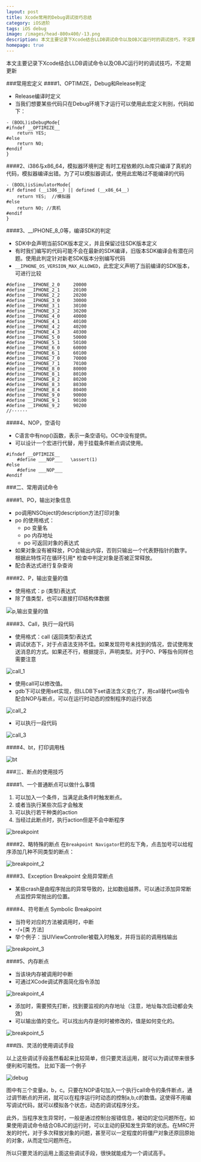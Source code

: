 ```yaml
---
layout: post
title: Xcode常用的Debug调试技巧总结
category: iOS进阶
tags: iOS debug
image: /images/head-800x400/-13.png
description: 本文主要记录下Xcode结合LLDB调试命令以及OBJC运行时的调试技巧，不定期更新.
homepage: true
---
```


本文主要记录下Xcode结合LLDB调试命令以及OBJC运行时的调试技巧，不定期更新 


###常用宏定义
####1、OPTIMIZE，Debug和Release判定

* Release编译时定义
* 当我们想要某些代码只在Debug环境下才运行可以使用此宏定义判别，代码如下：

```objc
- (BOOL)isDebugMode{ 
#ifndef __OPTIMIZE__
    return YES;
#else
    return NO;
#endif
}
```

####2、i386与x86_64，模拟器环境判定
有时工程依赖的Lib库只编译了真机的代码，模拟器编译出错。为了可以模拟器调试，使用此宏略过不能编译的代码

```objc
- (BOOL)isSimulatorMode{
#if defined (__i386__) || defined (__x86_64__)
    return YES;  //模拟器
#else
    return NO; //真机
#endif
}
```

####3、__IPHONE_8_0等，编译SDK的判定

* SDK中会声明当前SDK版本定义，并且保留过往SDK版本定义
* 有时我们编写的代码可能不会在最新的SDK编译，旧版本SDK编译会有潜在问题。使用此判定针对新老SDK版本分别编写代码
* `__IPHONE_OS_VERSION_MAX_ALLOWED`，此宏定义声明了当前编译的SDK版本，可进行比较

```
#define __IPHONE_2_0     20000
#define __IPHONE_2_1     20100
#define __IPHONE_2_2     20200
#define __IPHONE_3_0     30000
#define __IPHONE_3_1     30100
#define __IPHONE_3_2     30200
#define __IPHONE_4_0     40000
#define __IPHONE_4_1     40100
#define __IPHONE_4_2     40200
#define __IPHONE_4_3     40300
#define __IPHONE_5_0     50000
#define __IPHONE_5_1     50100
#define __IPHONE_6_0     60000
#define __IPHONE_6_1     60100
#define __IPHONE_7_0     70000
#define __IPHONE_7_1     70100
#define __IPHONE_8_0     80000
#define __IPHONE_8_1     80100
#define __IPHONE_8_2     80200
#define __IPHONE_8_3     80300
#define __IPHONE_8_4     80400
#define __IPHONE_9_0     90000
#define __IPHONE_9_1     90100
#define __IPHONE_9_2     90200
//······
```

####4、NOP，空语句

* C语言中有nop()函数，表示一条空语句。OC中没有提供。
* 可以设计一个宏进行代替，用于挂载条件断点调试使用。

```objc
#ifndef __OPTIMIZE__
    #define ___NOP___   \assert(1)
#else
    #define ___NOP___
#endif
```

###二、常用调试命令

####1、PO，输出对象信息

* po调用NSObject的description方法打印对象
* po 的使用格式：
	* po 变量名
	* po 内存地址
	* po 可返回对象的表达式
* 如果对象没有被释放，PO会输出内容，否则只输出一个代表野指针的数字。根据此特性可在循环引用* 检查中判定对象是否被正常释放。
* 配合表达式进行复杂查询

####2、P，输出变量的值

* 使用格式：p (类型)表达式
* 除了值类型，也可以直接打印结构体数据

![p,输出变量的值](/images/2016/01/p.png "LLDB--p,输出变量的值")


####3、Call，执行一段代码
* 使用格式：call (返回类型)表达式
* 调试状态下，对于点语法支持不佳。如果发现符号未找到的情况，尝试使用发送消息的方式。如果还不行，根据提示，声明类型。对于PO、P等指令同样也需要注意

![call_1](/images/2016/01/call_1.png)

* 使用call可以修改值。
* gdb下可以使用set实现，但LLDB下set语法含义变化了，用call替代set指令
配合NOP与断点，可以在运行时动态的控制程序的运行状态

![call_2](/images/2016/01/call_2.png)

* 可以执行一段代码

![call_3](/images/2016/01/call_3.png)

####4、bt，打印调用栈

![bt](/images/2016/01/bt.png)


###三、断点的使用技巧

####1、一个普通断点可以做什么事情

1. 可以加入一个条件，当满足此条件时触发断点。
2. 或者当执行某些次后才会触发
3. 可以执行若干种类的action
4. 当经过此断点时，执行action但是不会中断程序

![breakpoint](/images/2016/01/breakpoint_1.png)

####2、略特殊的断点
在`Breakpoint Navigator`栏的左下角，点击加号可以给程序添加几种不同类型的断点：

![breakpoint_2](/images/2016/01/breakpoint_2.png)

####3、Exception Breakpoint 全局异常断点 

* 某些crash是由程序抛出的异常导致的，比如数组越界。可以通过添加异常断点监控异常抛出的位置。

####4、符号断点 Symbolic Breakpoint

* 当符号对应的方法被调用时，中断
* -/+[类 方法]
* 举个例子：当UIViewController被载入时触发，并将当前的调用栈输出

![breakpoint_3](/images/2016/01/breakpoint_3.png)


####5、内存断点

* 当该块内存被调用时中断
* 可通过XCode调试界面简化指令添加

![breakpoint_4](/images/2016/01/breakpoint_4.png)

* 添加时，需要预先打断，找到要监视的内存地址（注意，地址每次启动都会失效）
* 可以输出值的变化。可以找出内存是何时被修改的，值是如何变化的。

![breakpoint_5](/images/2016/01/breakpoint_5.png)

###四、灵活的使用调试手段

以上这些调试手段虽然看起来比较简单，但只要灵活运用，就可以为调试带来很多便利和可能性。
比如下面一个例子

![debug](/images/2016/01/debug.png)

图中有三个变量a，b，c。只要在NOP语句加入一个执行call命令的条件断点，通过调节断点的开闭，就可以在程序运行时动态的控制a,b,c的数值。这使得不用编写调试代码，就可以模拟各个状态，动态的调试程序分支。

此外，当程序发生异常时，一般是通过控制台报错信息，被动的定位问题所在。如果使用调试命令结合OBJC的运行时，可以主动的获知发生异常的状态。在MRC开发的时代，对于多次释放对象的问题，甚至可以一定程度的将僵尸对象还原回原始的对象，从而定位问题所在。

所以只要灵活的运用上面这些调试手段，很快就能成为一个调试高手。


